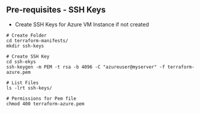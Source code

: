 ## Pre-requisites - SSH Keys
- Create SSH Keys for Azure VM Instance if not created
```t
# Create Folder
cd terraform-manifests/
mkdir ssh-keys

# Create SSH Key
cd ssh-ekys
ssh-keygen -m PEM -t rsa -b 4096 -C "azureuser@myserver" -f terraform-azure.pem 

# List Files
ls -lrt ssh-keys/

# Permissions for Pem file
chmod 400 terraform-azure.pem
